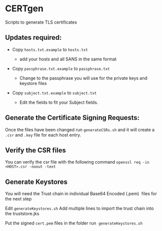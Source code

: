 # CERTgen
Scripts to generate TLS certificates

## Updates required:

* Copy `hosts.txt.example` to `hosts.txt` 
  * add your hosts and all SANS in the same format 
  
* Copy `passphrase.txt.example` to `passphrase.txt`
  * Change to the passphrase you will use for the private keys and keystore files

* Copy `subject.txt.example` to `subject.txt`
  * Edit the fields to fit your Subject fields.

## Generate the Certificate Signing Requests:

Once the files have been changed run `generateCSRs.sh` and it will create a `.csr` and `.key` file for each host entry.

## Verify the CSR files
You can verify the csr file with the following command
`openssl req -in <HOST>.csr -noout -text`

## Generate Keystores
You will need the Trust chain in individual Base64 Encoded (.pem)  files for the next step

Edit `generateKeystores.sh`
Add multiple lines to import the trust chain into the truststore.jks 

Put the signed `cert.pem` files in the folder 
run  `generateKeystores.sh`
